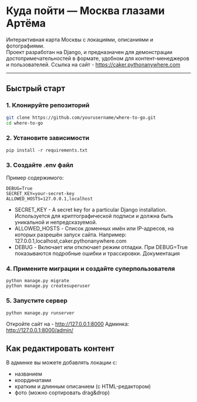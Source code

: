 #  Куда пойти — Москва глазами Артёма

Интерактивная карта Москвы с локациями, описаниями и фотографиями.  
Проект разработан на Django, и предназначен для демонстрации достопримечательностей в формате, удобном для контент-менеджеров и пользователей.
Ссылка на сайт - https://caker.pythonanywhere.com


---

##  Быстрый старт

### 1. Клонируйте репозиторий

```bash
git clone https://github.com/yourusername/where-to-go.git
cd where-to-go
```

### 2. Установите зависимости
```
pip install -r requirements.txt
```

### 3. Создайте .env файл
Пример содержимого:
```
DEBUG=True
SECRET_KEY=your-secret-key
ALLOWED_HOSTS=127.0.0.1,localhost
```
- SECRET_KEY -
A secret key for a particular Django installation.
Используется для криптографической подписи и должна быть уникальной и непредсказуемой.
- ALLOWED_HOSTS -
Список доменных имён или IP-адресов, на которых разрешён запуск сайта.
Например: 127.0.0.1,localhost,caker.pythonanywhere.com
- DEBUG -
Включает или отключает режим отладки.
При DEBUG=True показываются подробные ошибки и трассировки.
Документация

### 4. Примените миграции и создайте суперпользователя
```
python manage.py migrate
python manage.py createsuperuser
```

### 5. Запустите сервер
```
python manage.py runserver
```
Откройте сайт на - http://127.0.0.1:8000
Админка: http://127.0.0.1:8000/admin/

## Как редактировать контент

В админке вы можете добавлять локации с:
- названием
- координатами
- кратким и длинным описанием (с HTML-редактором)
- фото (можно сортировать drag&drop)
